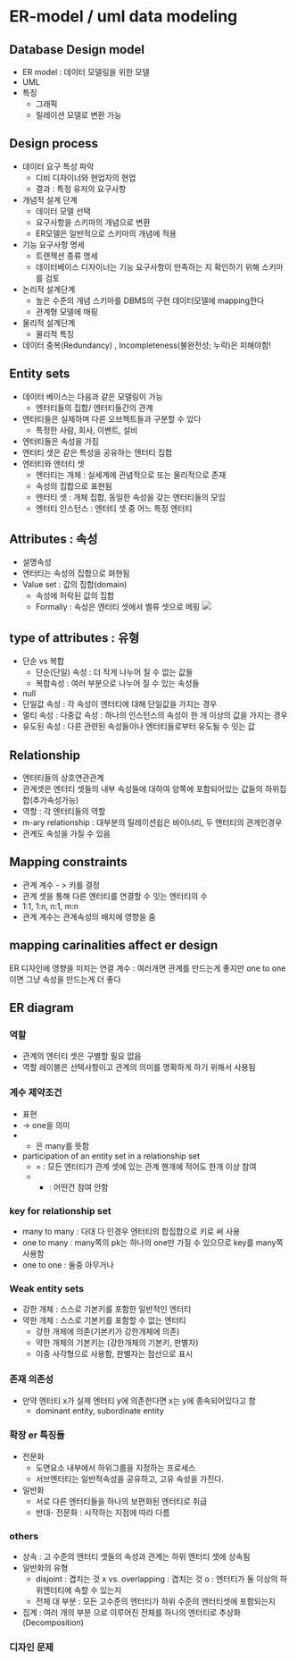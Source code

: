 # ER-model / uml data modeling
## Database Design model
- ER model : 데이터 모델링을 위한 모델
- UML
- 특징
	- 그래픽
	- 릴레이션 모델로 변환 가능

## Design process
- 데이터 요구 특성 파악
	- 디비 디자이너와 현업자의 현업
	- 결과 : 특정 유저의 요구사항
- 개념적 설계 단계
	- 데이터 모델 선택
	- 요구사항을 스키마의 개념으로 변환
	- ER모델은 일반적으로 스키마의 개념에 적용
- 기능 요구사항 명세
	- 트랜젝션 종류 명세
	- 데이터베이스 디자이너는 기능 요구사항이 만족하는 지 확인하기 위해 스키마를 검토
- 논리적 설계단계
	- 높은 수준의 개념 스키마를 DBMS의 구현 데이터모델에 mapping한다
	- 관계형 모델에 매핑
- 물리적 설계단계
	- 물리적 특징
- 데이터 중복(Redundancy) , Incompleteness(불완전성; 누락)은 피해야함!

## Entity sets
- 데이터 베이스는 다음과 같은 모델링이 가능
	- 엔터티들의 집합/ 엔터티들간의 관계
- 엔터티들은 실제하며 다른 오브젝트들과 구분할 수 있다
	- 특정한 사람, 회사, 이벤트, 설비
- 엔터티들은 속성을 가짐
- 엔터티 셋은 같은 특성을 공유하는 엔터티 집합
- 엔터티와 엔터티 셋
	- 엔터티는 개체 : 실세계에 관념적으로 또는 물리적으로 존재
	- 속성의 집합으로 표현됨
	- 엔터티 셋 : 개체 집합, 동일한 속성을 갖는 엔터티들의 모임
	- 엔터티 인스턴스 : 엔터티 셋 중 어느 특정 엔터티

## Attributes : 속성
- 설명속성
- 엔터티는 속성의 집합으로 펴현됨
- Value set : 값의 집합(domain)
	- 속성에 허락된 값의 집합
	- Formally : 속성은 엔터티 셋에서 벨류 셋으로 메핑
![](https://i.imgur.com/pOv0xx8.png)

## type of attributes : 유형
- 단순 vs 복합 
	- 단순(단일) 속성 : 더 작게 나누어 질 수 없는 값들
	- 복합속성 : 여러 부분으로 나누어 질 수 있는 속성들
- null 
- 단일값 속성 : 각 속성이 엔터티에 대해 단일값을 가지는 경우
- 멀티 속성 : 다중값 속성 : 하나의 인스턴스의 속성이 한 개 이상의 값을 가지는 경우
- 유도된 속성 : 다른 관련된 속성들이나 엔터티들로부터 유도될 수 잇는 값

## Relationship
- 엔터티들의 상호연관관계
- 관계셋은 엔터티 셋들의 내부 속성들에 대하여 양쪽에 포함되어있는 값들의 하위집합(추가속성가능)
- 역할 : 각 엔터티들의 역할 
- m-ary relationship : 대부분의 릴레이션쉽은 바이너리, 두 엔터티의 관게인경우
- 관계도 속성을 가질 수 있음

## Mapping constraints
- 관계 계수 - > 키를 결정
- 관계 셋을 통해 다른 엔터티를 연결할 수 잇는 엔터티의 수
- 1:1, 1:n, n:1, m:n
- 관계 계수는 관계속성의 배치에 영향을 줌

## mapping carinalities affect er design
ER 디자인에 영향을 미치는 연결 계수 : 여러개면 관계를 만드는게 좋지만 one to one 이면 그냥 속성을 만드는게 더 좋다

## ER diagram
### 역할
- 관계의 엔터티 셋은 구별할 필요 없음
- 역할 레이블은 선택사항이고 관계의 의미를 명확하게 하기 위해서 사용됨

### 계수 제약조건
- 표현
- -> one을 의미
- - 은 many를 뜻함
- participation of an entity set in a relationship set
	- = : 모든 엔터티가 관계 셋에 있는 관계 핸개에 적어도 한개 이상 참여
	- - : 어떤건 참여 안함

### key for relationship set 
- many to many : 다대 다 인경우 엔터티의 합집합으로 키로 써 사용
- one to many : many쪽의 pk는 하나의 one만 가질 수 있으므로 key를 many쪽 사용함
- one to one : 둘중 아무거나

### Weak entity sets
- 강한 개체 : 스스로 기본키를 포함한 일반적인 엔터티
- 약한 개체 : 스스로 기본키를 포함할 수 없는 엔터티
	- 강한 개체에 의존(기본키가 강한개체에 의존)
	- 약한 개체의 기본키는 (강한개체의 기본키, 판별자)
	- 이중 사각형으로 사용함, 판별자는 점선으로 표시

### 존재 의존성
- 만약 엔터티 x가 실제 엔터티 y에 의존한다면 x는 y에 종속되어있다고 함
	- dominant entity, subordinate entity

### 확장 er 특징들
- 전문화
	- 도면요소 내부에서 하위그룹을 지정하는 프로세스
	- 서브엔터티는 일반적속성을 공유하고, 고유 속성을 가진다.
- 일반화
	- 서로 다른 엔터티들을 하나의 보편화된 엔터티로 취급
	- 반대- 전문화 : 시작하는 지점에 따라 다름

### others
- 상속 : 고 수준의 엔터티 셋들의 속성과 관계는 하위 엔터티 셋에 상속됨
- 일반화의 유형
	- disjoint : 겹치는 것 x vs. overlapping : 겹치는 것 o : 엔터티가 둘 이상의 하위엔터티에 속할 수 있는지
	- 전체 대 부분 : 모든 고수준의 엔터티가 하위 수준의 엔터티셋에 포함되는지
- 집계 : 여러 개의 부분 으로 이루어진 전체를 하나의 엔터티로 추상화(Decomposition)

### 디자인 문제


